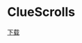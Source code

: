 # ClueScrolls

[下载](https://www.spigotmc.org/resources/%E2%AD%90-cluescrolls-%E2%AD%90-%E2%95%91-1-8-to-1-15-155-clues-new-default-config-rewards.30276/update?update=307534)

